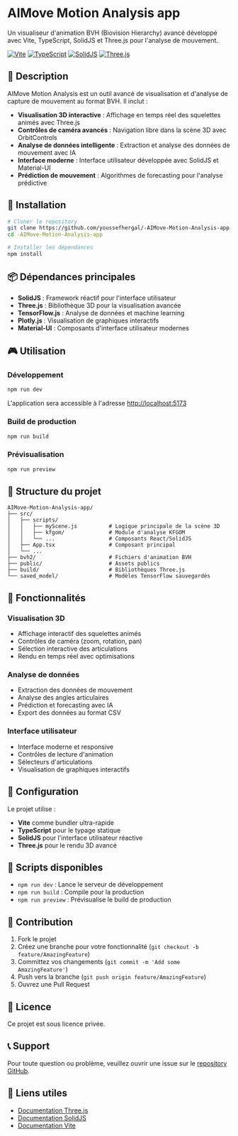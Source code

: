 # AIMove Motion Analysis app

Un visualiseur d'animation BVH (Biovision Hierarchy) avancé développé avec Vite, TypeScript, SolidJS et Three.js pour l'analyse de mouvement.

[![Vite](https://img.shields.io/badge/Vite-646CFF?style=for-the-badge&logo=vite&logoColor=white)](https://vitejs.dev/)
[![TypeScript](https://img.shields.io/badge/TypeScript-3178C6?style=for-the-badge&logo=typescript&logoColor=white)](https://www.typescriptlang.org/)
[![SolidJS](https://img.shields.io/badge/SolidJS-2C4F7C?style=for-the-badge&logo=solid&logoColor=white)](https://www.solidjs.com/)
[![Three.js](https://img.shields.io/badge/Three.js-000000?style=for-the-badge&logo=three.js&logoColor=white)](https://threejs.org/)

## 🎯 Description

AIMove Motion Analysis est un outil avancé de visualisation et d'analyse de capture de mouvement au format BVH. Il inclut :

- **Visualisation 3D interactive** : Affichage en temps réel des squelettes animés avec Three.js
- **Contrôles de caméra avancés** : Navigation libre dans la scène 3D avec OrbitControls
- **Analyse de données intelligente** : Extraction et analyse des données de mouvement avec IA
- **Interface moderne** : Interface utilisateur développée avec SolidJS et Material-UI
- **Prédiction de mouvement** : Algorithmes de forecasting pour l'analyse prédictive

## 🚀 Installation

```bash
# Cloner le repository
git clone https://github.com/youssefhergal/-AIMove-Motion-Analysis-app.git
cd -AIMove-Motion-Analysis-app

# Installer les dépendances
npm install
```

## 📦 Dépendances principales

- **SolidJS** : Framework réactif pour l'interface utilisateur
- **Three.js** : Bibliothèque 3D pour la visualisation avancée
- **TensorFlow.js** : Analyse de données et machine learning
- **Plotly.js** : Visualisation de graphiques interactifs
- **Material-UI** : Composants d'interface utilisateur modernes

## 🎮 Utilisation

### Développement

```bash
npm run dev
```

L'application sera accessible à l'adresse [http://localhost:5173](http://localhost:5173)

### Build de production

```bash
npm run build
```

### Prévisualisation

```bash
npm run preview
```

## 📁 Structure du projet

```
AIMove-Motion-Analysis-app/
├── src/
│   ├── scripts/
│   │   ├── myScene.js          # Logique principale de la scène 3D
│   │   ├── kfgom/              # Module d'analyse KFGOM
│   │   └── ...                 # Composants React/SolidJS
│   ├── App.tsx                 # Composant principal
│   └── ...
├── bvh2/                       # Fichiers d'animation BVH
├── public/                     # Assets publics
├── build/                      # Bibliothèques Three.js
└── saved_model/                # Modèles TensorFlow sauvegardés
```

## 🎨 Fonctionnalités

### Visualisation 3D
- Affichage interactif des squelettes animés
- Contrôles de caméra (zoom, rotation, pan)
- Sélection interactive des articulations
- Rendu en temps réel avec optimisations

### Analyse de données
- Extraction des données de mouvement
- Analyse des angles articulaires
- Prédiction et forecasting avec IA
- Export des données au format CSV

### Interface utilisateur
- Interface moderne et responsive
- Contrôles de lecture d'animation
- Sélecteurs d'articulations
- Visualisation de graphiques interactifs

## 🔧 Configuration

Le projet utilise :
- **Vite** comme bundler ultra-rapide
- **TypeScript** pour le typage statique
- **SolidJS** pour l'interface utilisateur réactive
- **Three.js** pour le rendu 3D avancé

## 📝 Scripts disponibles

- `npm run dev` : Lance le serveur de développement
- `npm run build` : Compile pour la production
- `npm run preview` : Prévisualise le build de production

## 🤝 Contribution

1. Fork le projet
2. Créez une branche pour votre fonctionnalité (`git checkout -b feature/AmazingFeature`)
3. Committez vos changements (`git commit -m 'Add some AmazingFeature'`)
4. Push vers la branche (`git push origin feature/AmazingFeature`)
5. Ouvrez une Pull Request

## 📄 Licence

Ce projet est sous licence privée.

## 📞 Support

Pour toute question ou problème, veuillez ouvrir une issue sur le [repository GitHub](https://github.com/youssefhergal/-AIMove-Motion-Analysis-app).

## 🔗 Liens utiles

- [Documentation Three.js](https://threejs.org/docs/)
- [Documentation SolidJS](https://www.solidjs.com/guides)
- [Documentation Vite](https://vitejs.dev/guide/)
